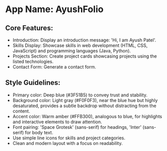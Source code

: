# **App Name**: AyushFolio

## Core Features:

- Introduction: Display an introduction message: 'Hi, I am Ayush Patel'.
- Skills Display: Showcase skills in web development (HTML, CSS, JavaScript) and programming languages (Java, Python).
- Projects Section: Create project cards showcasing projects using the listed technologies.
- Contact Form: Generate a contact form.

## Style Guidelines:

- Primary color: Deep blue (#3F51B5) to convey trust and stability.
- Background color: Light gray (#F0F0F3), near the blue hue but highly desaturated, provides a subtle backdrop without distracting from the content.
- Accent color: Warm amber (#FFB300), analogous to blue, for highlights and interactive elements to draw attention.
- Font pairing: 'Space Grotesk' (sans-serif) for headings, 'Inter' (sans-serif) for body text.
- Use simple line icons for skills and project categories.
- Clean and modern layout with a focus on readability.